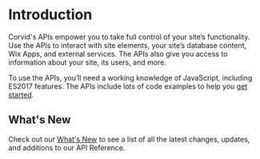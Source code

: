 # Introduction

Corvid's APIs empower you to take full control of your site’s functionality. Use the APIs to interact with site elements, your site’s database content, Wix Apps, and external services. The APIs also give you access to information about your site, its users, and more.

To use the APIs, you’ll need a working knowledge of JavaScript, including ES2017 features. The APIs include lots of code examples to help you [get started](tutorials/getting-started).


## What's New

Check out our [What's New](https://www.wix.com/corvid/reference/api-overview/what's-new) to see a list of all the latest changes, updates, and additions to our API Reference.
